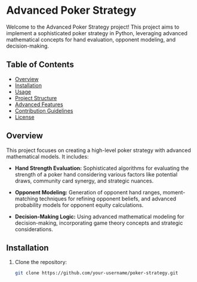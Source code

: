 # Advanced Poker Strategy

Welcome to the Advanced Poker Strategy project! This project aims to implement a sophisticated poker strategy in Python, leveraging advanced mathematical concepts for hand evaluation, opponent modeling, and decision-making.

## Table of Contents

- [Overview](#overview)
- [Installation](#installation)
- [Usage](#usage)
- [Project Structure](#project-structure)
- [Advanced Features](#advanced-features)
- [Contribution Guidelines](#contribution-guidelines)
- [License](#license)

## Overview

This project focuses on creating a high-level poker strategy with advanced mathematical models. It includes:

- **Hand Strength Evaluation:** Sophisticated algorithms for evaluating the strength of a poker hand considering various factors like potential draws, community card synergy, and strategic nuances.

- **Opponent Modeling:** Generation of opponent hand ranges, moment-matching techniques for refining opponent beliefs, and advanced probability models for opponent equity calculations.

- **Decision-Making Logic:** Using advanced mathematical modeling for decision-making, incorporating game theory concepts and strategic considerations.

## Installation

1. Clone the repository:

   ```bash
   git clone https://github.com/your-username/poker-strategy.git
